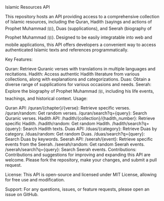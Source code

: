 Islamic Resources API

This repository hosts an API providing access to a comprehensive collection of Islamic resources, including the Quran, Hadith (sayings and actions of Prophet Muhammad ﷺ), Duas (supplications), and Seerah (biography of Prophet Muhammad ﷺ). Designed to be easily integratable into web and mobile applications, this API offers developers a convenient way to access authenticated Islamic texts and references programmatically.

Key Features:

Quran: Retrieve Quranic verses with translations in multiple languages and recitations.
Hadith: Access authentic Hadith literature from various collections, along with explanations and categorizations.
Duas: Obtain a diverse range of supplications for various occasions and needs.
Seerah: Explore the biography of Prophet Muhammad ﷺ, including his life events, teachings, and historical context.
Usage:

Quran API:
/quran/{chapter}/{verse}: Retrieve specific verses.
/quran/random: Get random verses.
/quran/search?q={query}: Search Quranic verses.
Hadith API:
/hadith/{collection}/{hadith_number}: Retrieve specific Hadith.
/hadith/random: Get random Hadith.
/hadith/search?q={query}: Search Hadith texts.
Duas API:
/duas/{category}: Retrieve Duas by category.
/duas/random: Get random Duas.
/duas/search?q={query}: Search Duas by keywords.
Seerah API:
/seerah/{event}: Retrieve specific events from the Seerah.
/seerah/random: Get random Seerah events.
/seerah/search?q={query}: Search Seerah events.
Contributions:
Contributions and suggestions for improving and expanding this API are welcome. Please fork the repository, make your changes, and submit a pull request.

License:
This API is open-source and licensed under MIT License, allowing for free use and modification.

Support:
For any questions, issues, or feature requests, please open an issue on GitHub.
